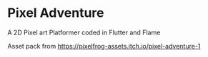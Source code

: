 # Pixel Adventure

A 2D Pixel art Platformer coded in Flutter and Flame

Asset pack from <https://pixelfrog-assets.itch.io/pixel-adventure-1>
